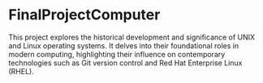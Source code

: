 # FinalProjectComputer
This project explores the historical development and significance of UNIX and Linux operating systems. It delves into their foundational roles in modern computing, highlighting their influence on contemporary technologies such as Git version control and Red Hat Enterprise Linux (RHEL).
